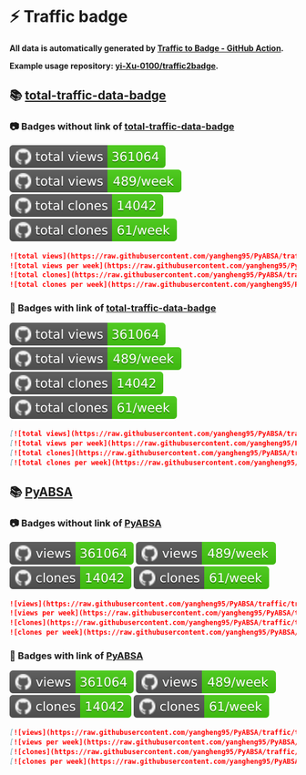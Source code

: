 # ⚡️ Traffic badge

**All data is automatically generated by [Traffic to Badge - GitHub Action](https://github.com/marketplace/actions/traffic-to-badge).**

**Example usage repository: [yi-Xu-0100/traffic2badge](https://github.com/yi-Xu-0100/traffic2badge).**

## 📚 [total-traffic-data-badge](https://github.com/yangheng95/PyABSA/tree/traffic#readme)

### 📷 Badges without link of [total-traffic-data-badge](https://github.com/yangheng95/PyABSA/tree/traffic#readme)

![total views](https://raw.githubusercontent.com/yangheng95/PyABSA/traffic/total_views.svg)
![total views per week](https://raw.githubusercontent.com/yangheng95/PyABSA/traffic/total_views_per_week.svg)
![total clones](https://raw.githubusercontent.com/yangheng95/PyABSA/traffic/total_clones.svg)
![total clones per week](https://raw.githubusercontent.com/yangheng95/PyABSA/traffic/total_clones_per_week.svg)

```markdown
![total views](https://raw.githubusercontent.com/yangheng95/PyABSA/traffic/total_views.svg)
![total views per week](https://raw.githubusercontent.com/yangheng95/PyABSA/traffic/total_views_per_week.svg)
![total clones](https://raw.githubusercontent.com/yangheng95/PyABSA/traffic/total_clones.svg)
![total clones per week](https://raw.githubusercontent.com/yangheng95/PyABSA/traffic/total_clones_per_week.svg)
```

### 🔗 Badges with link of [total-traffic-data-badge](https://github.com/yangheng95/PyABSA/tree/traffic#readme)

[![total views](https://raw.githubusercontent.com/yangheng95/PyABSA/traffic/total_views.svg)](https://github.com/yangheng95/PyABSA/tree/traffic#-total-traffic-data-badge)
[![total views per week](https://raw.githubusercontent.com/yangheng95/PyABSA/traffic/total_views_per_week.svg)](https://github.com/yangheng95/PyABSA/tree/traffic#-total-traffic-data-badge)
[![total clones](https://raw.githubusercontent.com/yangheng95/PyABSA/traffic/total_clones.svg)](https://github.com/yangheng95/PyABSA/tree/traffic#-total-traffic-data-badge)
[![total clones per week](https://raw.githubusercontent.com/yangheng95/PyABSA/traffic/total_clones_per_week.svg)](https://github.com/yangheng95/PyABSA/tree/traffic#-total-traffic-data-badge)

```markdown
[![total views](https://raw.githubusercontent.com/yangheng95/PyABSA/traffic/total_views.svg)](https://github.com/yangheng95/PyABSA/tree/traffic#-total-traffic-data-badge)
[![total views per week](https://raw.githubusercontent.com/yangheng95/PyABSA/traffic/total_views_per_week.svg)](https://github.com/yangheng95/PyABSA/tree/traffic#-total-traffic-data-badge)
[![total clones](https://raw.githubusercontent.com/yangheng95/PyABSA/traffic/total_clones.svg)](https://github.com/yangheng95/PyABSA/tree/traffic#-total-traffic-data-badge)
[![total clones per week](https://raw.githubusercontent.com/yangheng95/PyABSA/traffic/total_clones_per_week.svg)](https://github.com/yangheng95/PyABSA/tree/traffic#-total-traffic-data-badge)
```

## 📚 [PyABSA](https://github.com/yangheng95/PyABSA/tree/traffic/traffic-PyABSA)

### 📷 Badges without link of [PyABSA](https://github.com/yangheng95/PyABSA/tree/traffic/traffic-PyABSA)

![views](https://raw.githubusercontent.com/yangheng95/PyABSA/traffic/traffic-PyABSA/views.svg)
![views per week](https://raw.githubusercontent.com/yangheng95/PyABSA/traffic/traffic-PyABSA/views_per_week.svg)
![clones](https://raw.githubusercontent.com/yangheng95/PyABSA/traffic/traffic-PyABSA/clones.svg)
![clones per week](https://raw.githubusercontent.com/yangheng95/PyABSA/traffic/traffic-PyABSA/clones_per_week.svg)

```markdown
![views](https://raw.githubusercontent.com/yangheng95/PyABSA/traffic/traffic-PyABSA/views.svg)
![views per week](https://raw.githubusercontent.com/yangheng95/PyABSA/traffic/traffic-PyABSA/views_per_week.svg)
![clones](https://raw.githubusercontent.com/yangheng95/PyABSA/traffic/traffic-PyABSA/clones.svg)
![clones per week](https://raw.githubusercontent.com/yangheng95/PyABSA/traffic/traffic-PyABSA/clones_per_week.svg)
```

### 🔗 Badges with link of [PyABSA](https://github.com/yangheng95/PyABSA/tree/traffic/traffic-PyABSA)

[![views](https://raw.githubusercontent.com/yangheng95/PyABSA/traffic/traffic-PyABSA/views.svg)](https://github.com/yangheng95/PyABSA/tree/traffic#-PyABSA)
[![views per week](https://raw.githubusercontent.com/yangheng95/PyABSA/traffic/traffic-PyABSA/views_per_week.svg)](https://github.com/yangheng95/PyABSA/tree/traffic#-PyABSA)
[![clones](https://raw.githubusercontent.com/yangheng95/PyABSA/traffic/traffic-PyABSA/clones.svg)](https://github.com/yangheng95/PyABSA/tree/traffic#-PyABSA)
[![clones per week](https://raw.githubusercontent.com/yangheng95/PyABSA/traffic/traffic-PyABSA/clones_per_week.svg)](https://github.com/yangheng95/PyABSA/tree/traffic#-PyABSA)

```markdown
[![views](https://raw.githubusercontent.com/yangheng95/PyABSA/traffic/traffic-PyABSA/views.svg)](https://github.com/yangheng95/PyABSA/tree/traffic#-PyABSA)
[![views per week](https://raw.githubusercontent.com/yangheng95/PyABSA/traffic/traffic-PyABSA/views_per_week.svg)](https://github.com/yangheng95/PyABSA/tree/traffic#-PyABSA)
[![clones](https://raw.githubusercontent.com/yangheng95/PyABSA/traffic/traffic-PyABSA/clones.svg)](https://github.com/yangheng95/PyABSA/tree/traffic#-PyABSA)
[![clones per week](https://raw.githubusercontent.com/yangheng95/PyABSA/traffic/traffic-PyABSA/clones_per_week.svg)](https://github.com/yangheng95/PyABSA/tree/traffic#-PyABSA)
```
